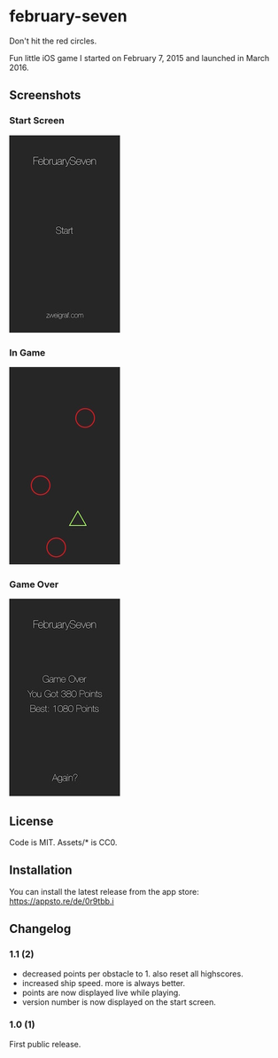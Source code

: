 # february-seven
Don't hit the red circles.

Fun little iOS game I started on February 7, 2015 and launched in March 2016. 

## Screenshots

### Start Screen

![start screen](screen_start.jpg)

### In Game

![in game](screen_ingame.jpg)

### Game Over

![game over](screen_gameover.jpg)


## License

Code is MIT.
Assets/* is CC0. 

## Installation

You can install the latest release from the app store: https://appsto.re/de/0r9tbb.i

## Changelog

### 1.1 (2)

- decreased points per obstacle to 1. also reset all highscores.
- increased ship speed. more is always better.
- points are now displayed live while playing.
- version number is now displayed on the start screen. 

### 1.0 (1)

First public release.